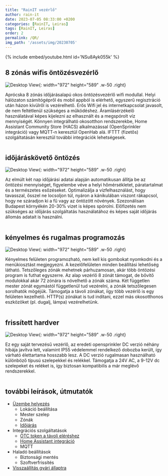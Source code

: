 ```yaml
---
title: "RainIT vezérlő"
author: rain-it
date: 2023-07-05 08:33:00 +0200
categories: [RainIT, Leiras]
tags: [RainIT, Leiras]
order: 2
permalink: /QR/
img_path: '/assets/img/20230705'
---
```



{% include embed/youtube.html id='NSu8Ayk055k' %}

## 8 zónás wifis öntözésvezérlő

![Desktop View](20220718_173559.jpg){: width="972" height="589" .w-50 .right}

Aprócska 8 zónás időjárásalapú okos öntözésvezérlő wifi modullal. Helyi hálózaton számítógépről és mobil appból is elérhető, egyszerű regisztráció után házon kívülről is vezérelhető. Erős Wifi jel és internetkapcsolat javasolt, de nem feltétlenül szükséges a működéshez. Áramlásérzékelő használatával képes kijelezni az elhasznált és a megspórolt víz mennyiségét. Könnyen integrálható okosotthon rendszerekbe, Home Assistant Community Store (HACS) alkalmazással (OpenSprinkler integráció) vagy MQTT-n keresztül OpenHab alá. IFTTT (fizetős) szolgáltatásán keresztül további integrációk lehetségesek.
<hr style="width:50%;height:1px;border-width:0;color:gray;background-color:var(--main-bg)">

## időjáráskövető öntözés

![Desktop View](20190920-151232.png){: width="972" height="589" .w-50 .right}

Az elmúlt két nap időjárási adatai alapján automatikusan állítja be az öntözési mennyiséget, figyelembe véve a helyi hőmérsékletet, páratartalmat és a természetes esőzéseket. Optimalizálja a vízfelhasználást, hogy tavasszal, ősszel ne locsoljon túl, nyáron a kánikulában viszont rákapcsol, hogy ne száradjon ki a fű vagy az öntözött növények. Szezonálisan Budapest környékén 20-30% vizet is képes spórolni. Előfizetés nem szükséges az időjárás szolgáltatás használatához és képes saját időjárás állomás adatait is használni.
<hr style="width:50%;height:1px;border-width:0;color:gray;background-color:var(--main-bg)">

## kényelmes és rugalmas programozás

![Desktop View](20220512-151540_OpenSprinkler.jpg){: width="972" height="589" .w-50 .right}

Kényelmes felületen programozható, nem kell kis gombokat nyomkodni és a menükiosztást megjegyezni. A kezelőfelületen minden beállítási lehetőség látható. Tetszőleges zónák mehetnek párhuzamosan, akár több öntözési program is futhat egyszerre. Az alap vezérlő 8 zónát támogat, de bővítő modulokkal akár 72 zónára is növelhető a zónák száma. Két független mester zónát egymástól függetlenül tud vezérelni, a zónák tetszőlegesen sorolhatók mögéjük. Támogatja a távoli zónákat, íígy több vezérlő is egy felületen kezelhető. HTTP(s) zónákat is tud indítani, ezzel más okosotthonos eszközöket (pl. dugalj, lámpa) vezérelhetünk.
<hr style="width:50%;height:1px;border-width:0;color:gray;background-color:var(--main-bg)">

## frissített hardver

![Desktop View](20220305_203113.jpg){: width="972" height="589" .w-50 .right}

Ez egy saját tervezésű vezérlő, az eredeti opensprinkler DC verzió néhány hibája javítva lett, valamint IP55 védelemmel rendelkező dobozba került, így várható élettartama hosszabb lesz. A DC verzió rugalmasan használható különböző típusú szelepekkel és relékkel. Támogatja a 24V AC, a 9-12V dc szelepeket és reléket is, így biztosan kompatibilis a már meglévő rendszerekkel.
<hr style="width:50%;height:1px;border-width:0;color:gray;background-color:var(--main-bg)">

## további leírások, útmutatók

- <a href="https://rain-it.github.io/posts/Uzembe-helyezes/">Üzembe helyezés</a>
  + Lokáció beállítása
  + Mester szelep
  + Zónák
  + <a href="https://rain-it.github.io/posts/Idojaras/">Időjárás</a>
- Integrációs szolgáltatások
  + <a href="https://rain-it.github.io/posts/OTC-token/">OTC token a távoli eléréshez</a>    
  + <a href="https://rain-it.github.io/posts/Home-Assistant-integracio/">Home Assistant integráció</a>
  + MQTT
- Haladó beállítások
  + Biztonsági mentés
  + Szoftverfrissítés
- <a href="https://rain-it.github.io/posts/Visszaallitas-gyari-allapotra/">Visszaállítás gyári állaptra</a>
<hr style="width:50%;height:1px;border-width:0;color:gray;background-color:var(--main-bg)">
